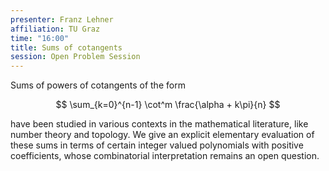 ```yaml
---
presenter: Franz Lehner
affiliation: TU Graz
time: "16:00"
title: Sums of cotangents
session: Open Problem Session
---
```


Sums of powers of cotangents of the form

$$ \sum_{k=0}^{n-1} \cot^m \frac{\alpha + k\pi}{n} $$

have been studied in various contexts in the mathematical literature, like number theory
and topology. We give an explicit elementary evaluation of these sums in terms of certain
integer valued polynomials with positive coefficients, whose combinatorial interpretation
remains an open question.